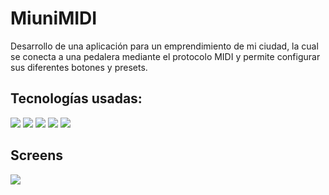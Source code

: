 # MiuniMIDI

Desarrollo de una aplicación para un emprendimiento de mi ciudad, la cual se conecta a una pedalera mediante el protocolo MIDI y permite configurar sus diferentes botones y presets.

## Tecnologías usadas:

<img src="https://img.shields.io/badge/HTML5-E34F26?style=for-the-badge&logo=html5&logoColor=white" />  <img src="https://img.shields.io/badge/CSS3-1572B6?style=for-the-badge&logo=css3&logoColor=white" />  <img src="https://img.shields.io/badge/Javascript-F7DF1E?style=for-the-badge&logo=javascript&logoColor=white" />  <img src="https://img.shields.io/badge/MIDI-000000?style=for-the-badge&logo=midi&logoColor=white" />  <img src="https://img.shields.io/badge/Electron-47848F?style=for-the-badge&logo=electron&logoColor=61DAFB" />  

## Screens

<img src="https://res.cloudinary.com/djqqjhsaq/image/upload/v1662616928/miunimidi-screen_xrwcbw.jpg" />
